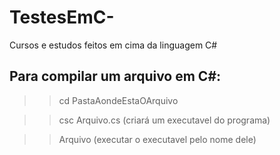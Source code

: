 # TestesEmC-
Cursos e estudos feitos em cima da linguagem C#

## Para compilar um arquivo em C#:

>> cd PastaAondeEstaOArquivo

>> csc Arquivo.cs  (criará um executavel do programa)

>> Arquivo (executar o executavel pelo nome dele)